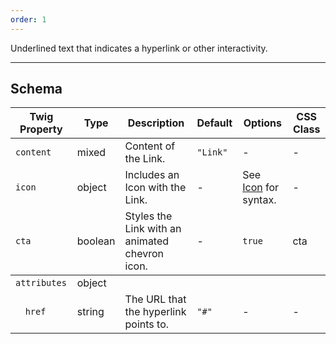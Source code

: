 ```yaml
---
order: 1
---
```

Underlined text that indicates a hyperlink or other interactivity.
___
<h2 class="h3 font-family--sans-serif">Schema</h2>
<table class="table--minimal font-size--xsmall">
<thead>
<tr>
  <th>Twig Property</th>
  <th>Type</th>
  <th class="w-auto">Description</th>
  <th>Default</th>
  <th>Options</th>
  <th>CSS Class</th>
</tr>
</thead>
<tbody>
<tr>
  <td><code>content</code></td>
  <td>mixed</td>
  <td>Content of the Link.</td>
  <td><code>"Link"</code></td>
  <td>-</td>
  <td>-</td>
</tr>
<tr>
  <td><code>icon</code></td>
  <td>object</td>
  <td>Includes an Icon with the Link.</td>
  <td>-</td>
  <td class="text-nowrap">See <a href="/patterns/atoms-icon/index.html">Icon</a> for syntax.</td>
  <td>-</td>
</tr>
<tr>
  <td><code>cta</code></td>
  <td>boolean</td>
  <td>Styles the Link with an animated chevron icon.</td>
  <td>-</td>
  <td><code>true</code></td>
  <td>cta</td>
</tr>
</tbody>
<tbody>
<tr>
  <td><code>attributes</code></td>
  <td>object</td>
  <td colspan="4"></td>
</tr>
<tr>
  <td><pre>&nbsp;&nbsp;<code>href</code></pre></td>
  <td>string</td>
  <td>The URL that the hyperlink points to.</td>
  <td><code>"#"</code></td>
  <td>-</td>
  <td>-</td>
</tr>
</tbody>
</table>
